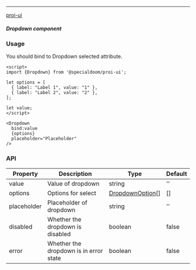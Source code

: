 ---

[proi-ui](https://github.com/specialdoom/proi-ui)

##### Dropdown component

### Usage

You should bind to Dropdown selected attribute.

```sveltehtml
<script>
import {Dropdown} from '@specialdoom/proi-ui';

let options = [
  { label: "Label 1", value: "1" },
  { label: "Label 2", value: "2" },
];

let value;
</script>

<Dropdown
  bind:value
  {options}
  placeholder="Placeholder"
/>
```

### API

| Property    | Description                            | Type                                    | Default |
| ----------- | -------------------------------------- | --------------------------------------- | ------- |
| value       | Value of dropdown                      | string                                  | ''      |
| options     | Options for select                     | [DropdownOption](./dropdown.types.ts)[] | []      |
| placeholder | Placeholder of dropdown                | string                                  | ''      |
| disabled    | Whether the dropdown is disabled       | boolean                                 | false   |
| error       | Whether the dropdown is in error state | boolean                                 | false   |